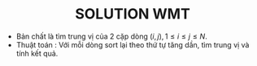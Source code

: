 # <center> SOLUTION WMT </center>

 - Bản chất là tìm trung vị của 2 cặp dòng $(i, j), 1 \le i \le j \le N$.
 - Thuật toán : Với mỗi dòng sort lại theo thứ tự tăng dần, tìm trung vị và tính kết quả.